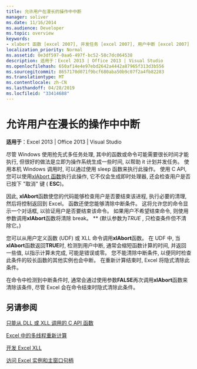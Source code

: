 ```yaml
---
title: 允许用户在漫长的操作中中断
manager: soliver
ms.date: 11/16/2014
ms.audience: Developer
ms.topic: overview
keywords:
- xlabort 函数 [excel 2007], 并发任务 [excel 2007], 用户中断 [excel 2007]
localization_priority: Normal
ms.assetid: 0e3df597-0aa6-497f-bc52-58c7dc064538
description: 适用于：Excel 2013 | Office 2013 | Visual Studio
ms.openlocfilehash: 650af14e4e97ebd2642a4442a87965f313d3b556
ms.sourcegitcommit: 8657170d071f9bcf680aba50b9c07f2a4fb82283
ms.translationtype: MT
ms.contentlocale: zh-CN
ms.lasthandoff: 04/28/2019
ms.locfileid: "33414688"
---
```

# <a name="permitting-user-breaks-in-lengthy-operations"></a>允许用户在漫长的操作中中断

 **适用于**：Excel 2013 | Office 2013 | Visual Studio 
  
尽管 Windows 使用抢先式多任务处理, 其中的函数或命令可能需要很长时间才能执行, 但很好的做法是立即为操作系统生成一些时间, 以帮助 it 计划并发任务。 使用本机 Windows 调用时, 可以通过使用 sleep 函数来执行此操作。 使用 C API, 您可以使用[xlAbort 函数](xlabort.md)执行此操作, 它不仅会生成即时处理器, 还会检查用户是否已按下 "取消" 键 ( **ESC**)。
  
因此, **xlAbort**函数使您的代码能够检查用户是否要结束该进程, 执行必要的清理, 然后将控制返回到 Excel。 函数还使您能够清除中断条件。 这将允许您的命令显示一个对话框, 以验证用户是否要结束该命令。 如果用户不希望结束命令, 则使用参数调用**xlAbort**函数将清除 break。 ** (默认参数为*TRUE* , 只检查条件但不清除它。) 
  
您可以从用户定义函数 (UDF) 或 XLL 命令调用**xlAbort**函数。 在 UDF 中, 当**xlAbort**函数返回**TRUE**时, 检测到用户中断, 通常会缩短函数计算的时间, 并返回一些值, 以指示计算未完成, 可能是错误或零。 您不能清除中断条件, 以便同时检查此条件的较长函数的其他实例也会中断。 在重新计算结束时, Excel 将隐式清除此条件。
  
在命令中检测到中断条件时, 通常会通过使用参数**FALSE**再次调用**xlAbort**函数来清除该条件, 尽管 Excel 会在命令结束时隐式清除此条件。
  
## <a name="see-also"></a>另请参阅



[只能从 DLL 或 XLL 调用的 C API 函数](c-api-functions-that-can-be-called-only-from-a-dll-or-xll.md)
  
[Excel 中的多线程重新计算](multithreaded-recalculation-in-excel.md)
  
[开发 Excel XLL](developing-excel-xlls.md)
  
[访问 Excel 实例和主窗口句柄](how-to-access-excel-instance-and-main-window-handles.md)

